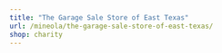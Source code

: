 ```yaml
---
title: "The Garage Sale Store of East Texas"
url: /mineola/the-garage-sale-store-of-east-texas/
shop: charity
---
```

